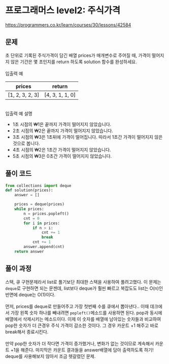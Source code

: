# 프로그래머스 level2: 주식가격

https://programmers.co.kr/learn/courses/30/lessons/42584

## 문제

초 단위로 기록된 주식가격이 담긴 배열 prices가 매개변수로 주어질 때, 가격이 떨어지지 않은 기간은 몇 초인지를 return 하도록 solution 함수를 완성하세요. <br><br>
입출력 예

| prices          | return          |
| --------------- | --------------- |
| [1, 2, 3, 2, 3] | [4, 3, 1, 1, 0] |

<br>입출력 예 설명

- 1초 시점의 ₩1은 끝까지 가격이 떨어지지 않았습니다.
- 2초 시점의 ₩2은 끝까지 가격이 떨어지지 않았습니다.
- 3초 시점의 ₩3은 1초뒤에 가격이 떨어집니다. 따라서 1초간 가격이 떨어지지 않은 것으로 봅니다.
- 4초 시점의 ₩2은 1초간 가격이 떨어지지 않았습니다.
- 5초 시점의 ₩3은 0초간 가격이 떨어지지 않았습니다.

## 풀이 코드

```python
from collections import deque
def solution(prices):
    answer = []

    prices = deque(prices)
    while prices:
        n = prices.popleft()
        cnt = 0
        for i in prices:
            if n > i:
                cnt += 1
                break
            cnt += 1
        answer.append(cnt)
    return answer
```

## 풀이 과정

스택, 큐 구현문제라서 list로 풀기보단 최대한 스택을 사용하여 풀려고했다.
이 문제는 `deque`로 구현하면 되는 문젠데, list보다 deque가 훨씬 빠르고 복잡도도 list는 O(n)인 반면에 deque는 O(1)이다. <br><br>
먼저, prices를 deque로 만들어주고 가장 첫번째 수를 큐에서 뽑아낸다.. 이때 데크에서 가장 왼쪽 숫자 하나를 빼내려면 `popleft()`메소드를 사용하면 된다. pop과 동시에 배열에서 삭제시키는 메소드이다. 이제 이 숫자를 배열에 남아있는 숫자들과 비교하여 pop한 숫자가 더 큰경우 주식 가격이 감소한 것이다. 그 경우 카운트 +1 해주고 바로 break해서 종료시킨다. <br><br>
만약 pop한 숫자가 더 작다면 가격이 증가했거나, 변화가 없는 것이므로 계속해서 카운트 +1을 해준다. 마지막은 카운트 결과들을 answer배열에 담아 출력하도록 하기!
deque를 사용해보지 않아서 조금 헷갈렸던 문제.
